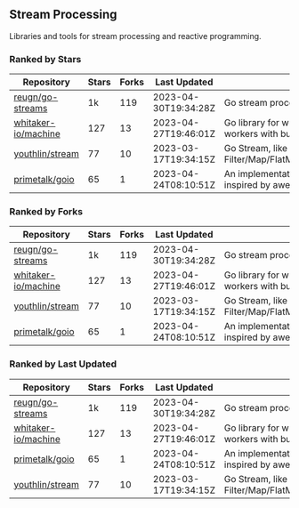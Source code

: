 ## Stream Processing

Libraries and tools for stream processing and reactive programming.

### Ranked by Stars

| Repository | Stars | Forks | Last Updated | Description | 
|------------|-------|-------|--------------|-------------|
| [reugn/go-streams](https://github.com/reugn/go-streams) | 1k | 119 | 2023-04-30T19:34:28Z |  Go stream processing library. |
| [whitaker-io/machine](https://github.com/whitaker-io/machine) | 127 | 13 | 2023-04-27T19:46:01Z |  Go library for writing and generating stream workers with built in metrics and traceability. |
| [youthlin/stream](https://github.com/youthlin/stream) | 77 | 10 | 2023-03-17T19:34:15Z |  Go Stream, like Java 8 Stream: Filter/Map/FlatMap/Peek/Sorted/ForEach/Reduce... |
| [primetalk/goio](https://github.com/primetalk/goio) | 65 | 1 | 2023-04-24T08:10:51Z |  An implementation of IO, Stream, Fiber for Golang, inspired by awesome Scala libraries cats and fs2. |

### Ranked by Forks

| Repository | Stars | Forks | Last Updated | Description | 
|------------|-------|-------|--------------|-------------|
| [reugn/go-streams](https://github.com/reugn/go-streams) | 1k | 119 | 2023-04-30T19:34:28Z |  Go stream processing library. |
| [whitaker-io/machine](https://github.com/whitaker-io/machine) | 127 | 13 | 2023-04-27T19:46:01Z |  Go library for writing and generating stream workers with built in metrics and traceability. |
| [youthlin/stream](https://github.com/youthlin/stream) | 77 | 10 | 2023-03-17T19:34:15Z |  Go Stream, like Java 8 Stream: Filter/Map/FlatMap/Peek/Sorted/ForEach/Reduce... |
| [primetalk/goio](https://github.com/primetalk/goio) | 65 | 1 | 2023-04-24T08:10:51Z |  An implementation of IO, Stream, Fiber for Golang, inspired by awesome Scala libraries cats and fs2. |

### Ranked by Last Updated

| Repository | Stars | Forks | Last Updated | Description | 
|------------|-------|-------|--------------|-------------|
| [reugn/go-streams](https://github.com/reugn/go-streams) | 1k | 119 | 2023-04-30T19:34:28Z |  Go stream processing library. |
| [whitaker-io/machine](https://github.com/whitaker-io/machine) | 127 | 13 | 2023-04-27T19:46:01Z |  Go library for writing and generating stream workers with built in metrics and traceability. |
| [primetalk/goio](https://github.com/primetalk/goio) | 65 | 1 | 2023-04-24T08:10:51Z |  An implementation of IO, Stream, Fiber for Golang, inspired by awesome Scala libraries cats and fs2. |
| [youthlin/stream](https://github.com/youthlin/stream) | 77 | 10 | 2023-03-17T19:34:15Z |  Go Stream, like Java 8 Stream: Filter/Map/FlatMap/Peek/Sorted/ForEach/Reduce... |

